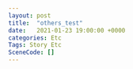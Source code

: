 ```yaml
---
layout: post
title:  "others_test"
date:   2021-01-23 19:00:00 +0000
categories: Etc
Tags: Story Etc
SceneCode: []
---
```

